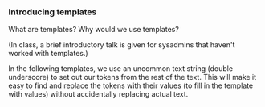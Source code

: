 ### Introducing templates

What are templates?  Why would we use templates?

(In class, a brief introductory talk is given for sysadmins that haven't
worked with templates.)

In the following templates, we use an uncommon text string (double
underscore) to set out our tokens from the rest of the text. This will
make it easy to find and replace the tokens with their values (to fill
in the template with values) without accidentally replacing actual text.


